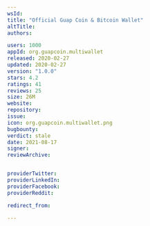 ```yaml
---
wsId: 
title: "Official Guap Coin & Bitcoin Wallet"
altTitle: 
authors:

users: 1000
appId: org.guapcoin.multiwallet
released: 2020-02-27
updated: 2020-02-27
version: "1.0.0"
stars: 4.2
ratings: 41
reviews: 25
size: 26M
website: 
repository: 
issue: 
icon: org.guapcoin.multiwallet.png
bugbounty: 
verdict: stale
date: 2021-08-17
signer: 
reviewArchive:


providerTwitter: 
providerLinkedIn: 
providerFacebook: 
providerReddit: 

redirect_from:

---
```



